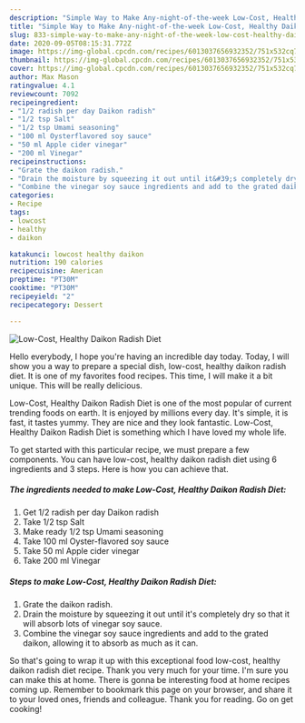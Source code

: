 ```yaml
---
description: "Simple Way to Make Any-night-of-the-week Low-Cost, Healthy Daikon Radish Diet"
title: "Simple Way to Make Any-night-of-the-week Low-Cost, Healthy Daikon Radish Diet"
slug: 833-simple-way-to-make-any-night-of-the-week-low-cost-healthy-daikon-radish-diet
date: 2020-09-05T08:15:31.772Z
image: https://img-global.cpcdn.com/recipes/6013037656932352/751x532cq70/low-cost-healthy-daikon-radish-diet-recipe-main-photo.jpg
thumbnail: https://img-global.cpcdn.com/recipes/6013037656932352/751x532cq70/low-cost-healthy-daikon-radish-diet-recipe-main-photo.jpg
cover: https://img-global.cpcdn.com/recipes/6013037656932352/751x532cq70/low-cost-healthy-daikon-radish-diet-recipe-main-photo.jpg
author: Max Mason
ratingvalue: 4.1
reviewcount: 7092
recipeingredient:
- "1/2 radish per day Daikon radish"
- "1/2 tsp Salt"
- "1/2 tsp Umami seasoning"
- "100 ml Oysterflavored soy sauce"
- "50 ml Apple cider vinegar"
- "200 ml Vinegar"
recipeinstructions:
- "Grate the daikon radish."
- "Drain the moisture by squeezing it out until it&#39;s completely dry so that it will absorb lots of vinegar soy sauce."
- "Combine the vinegar soy sauce ingredients and add to the grated daikon, allowing it to absorb as much as it can."
categories:
- Recipe
tags:
- lowcost
- healthy
- daikon

katakunci: lowcost healthy daikon 
nutrition: 190 calories
recipecuisine: American
preptime: "PT30M"
cooktime: "PT30M"
recipeyield: "2"
recipecategory: Dessert

---
```



![Low-Cost, Healthy Daikon Radish Diet](https://img-global.cpcdn.com/recipes/6013037656932352/751x532cq70/low-cost-healthy-daikon-radish-diet-recipe-main-photo.jpg)

Hello everybody, I hope you're having an incredible day today. Today, I will show you a way to prepare a special dish, low-cost, healthy daikon radish diet. It is one of my favorites food recipes. This time, I will make it a bit unique. This will be really delicious.

Low-Cost, Healthy Daikon Radish Diet is one of the most popular of current trending foods on earth. It is enjoyed by millions every day. It's simple, it is fast, it tastes yummy. They are nice and they look fantastic. Low-Cost, Healthy Daikon Radish Diet is something which I have loved my whole life.




To get started with this particular recipe, we must prepare a few components. You can have low-cost, healthy daikon radish diet using 6 ingredients and 3 steps. Here is how you can achieve that.

<!--inarticleads1-->

##### The ingredients needed to make Low-Cost, Healthy Daikon Radish Diet:

1. Get 1/2 radish per day Daikon radish
1. Take 1/2 tsp Salt
1. Make ready 1/2 tsp Umami seasoning
1. Take 100 ml Oyster-flavored soy sauce
1. Take 50 ml Apple cider vinegar
1. Take 200 ml Vinegar




<!--inarticleads2-->

##### Steps to make Low-Cost, Healthy Daikon Radish Diet:

1. Grate the daikon radish.
1. Drain the moisture by squeezing it out until it&#39;s completely dry so that it will absorb lots of vinegar soy sauce.
1. Combine the vinegar soy sauce ingredients and add to the grated daikon, allowing it to absorb as much as it can.




So that's going to wrap it up with this exceptional food low-cost, healthy daikon radish diet recipe. Thank you very much for your time. I'm sure you can make this at home. There is gonna be interesting food at home recipes coming up. Remember to bookmark this page on your browser, and share it to your loved ones, friends and colleague. Thank you for reading. Go on get cooking!
